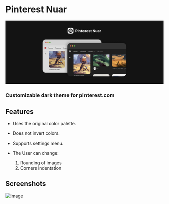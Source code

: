 # Pinterest Nuar
![Main](./img/VERY_BIG.png)
### Customizable dark theme for pinterest.com

## Features
- Uses the original color palette.
- Does not invert colors.
- Supports settings menu.

- The User can change: 
    1. Rounding of images
    2. Corners indentation

## Screenshots
![image](https://user-images.githubusercontent.com/58411554/181499145-d95b2059-97d4-48fe-aec9-ea9a69503f5e.png)
